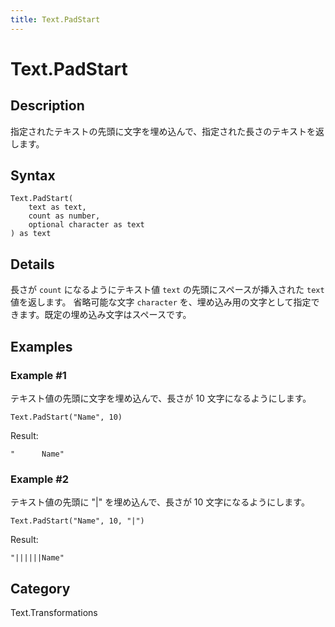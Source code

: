 ```yaml
---
title: Text.PadStart
---
```


# Text.PadStart


## Description

指定されたテキストの先頭に文字を埋め込んで、指定された長さのテキストを返します。


## Syntax

```powerquery
Text.PadStart(
    text as text,
    count as number,
    optional character as text
) as text
```


## Details

長さが <code>count</code> になるようにテキスト値 <code>text</code> の先頭にスペースが挿入された <code>text</code> 値を返します。    省略可能な文字 <code>character</code> を、埋め込み用の文字として指定できます。既定の埋め込み文字はスペースです。


## Examples

### Example #1 
テキスト値の先頭に文字を埋め込んで、長さが 10 文字になるようにします。
```powerquery
Text.PadStart("Name", 10)
```

Result: 
```powerquery
"      Name"
```


### Example #2 
テキスト値の先頭に &#34;|&#34; を埋め込んで、長さが 10 文字になるようにします。
```powerquery
Text.PadStart("Name", 10, "|")
```

Result: 
```powerquery
"||||||Name"
```




## Category
Text.Transformations
